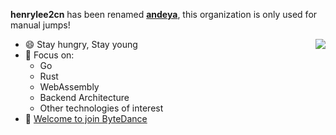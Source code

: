 **henrylee2cn** has been renamed [**andeya**](https://github.com/andeya), this organization is only used for manual jumps!

<img align="right" src="https://github-readme-stats.vercel.app/api?username=andeya&show_icons=true&icon_color=805AD5&text_color=718096&bg_color=ffffff&hide_title=true&line_height=30&count_private=true&include_all_commits=true" />

- 😄 Stay hungry, Stay young
- 🔭 Focus on:
  - Go
  - Rust
  - WebAssembly
  - Backend Architecture
  - Other technologies of interest
- 👋 [Welcome to join ByteDance](https://bytedance.feishu.cn/docs/doccnnpZqtAY1OXXRBtyJUA1Eqf)



<!--
**henrylee2cn/henrylee2cn** is a ✨ _special_ ✨ repository because its `README.md` (this file) appears on your GitHub profile.

Here are some ideas to get you started:

- 🔭 I’m currently working on ...
- 🌱 I’m currently learning ...
- 👯 I’m looking to collaborate on ...
- 🤔 I’m looking for help with ...
- 💬 Ask me about ...
- 📫 How to reach me: ...
- 😄 Pronouns: ...
- ⚡ Fun fact: ...
-->

<!-- <h2>🏆 Github Profile Trophy</h2>
<img src="https://github-profile-trophy.vercel.app/?username=henrylee2cn&column=6"/>
 
---
<div>
  <img height="170" align="left" src="https://github-readme-stats.vercel.app/api?username=henrylee2cn&count_private=true&include_all_commits=true" />
  <img src="https://github-readme-stats.vercel.app/api/top-langs/?username=henrylee2cn&layout=compact" />
</div>
-->
<br/>


